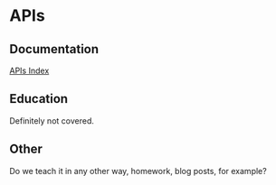# APIs

## Documentation

[APIs Index](https://puppet.com/docs/pe/latest/api_index.html)

## Education

Definitely not covered.

## Other

Do we teach it in any other way, homework, blog posts, for example?
